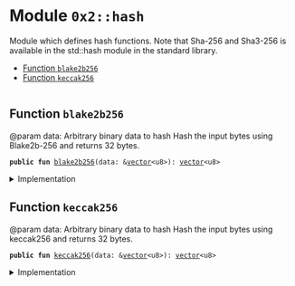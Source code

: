 
<a name="0x2_hash"></a>

# Module `0x2::hash`

Module which defines hash functions. Note that Sha-256 and Sha3-256 is available in the std::hash module in the
standard library.


-  [Function `blake2b256`](#0x2_hash_blake2b256)
-  [Function `keccak256`](#0x2_hash_keccak256)


<pre><code></code></pre>



<a name="0x2_hash_blake2b256"></a>

## Function `blake2b256`

@param data: Arbitrary binary data to hash
Hash the input bytes using Blake2b-256 and returns 32 bytes.


<pre><code><b>public</b> <b>fun</b> <a href="hash.md#0x2_hash_blake2b256">blake2b256</a>(data: &<a href="">vector</a>&lt;u8&gt;): <a href="">vector</a>&lt;u8&gt;
</code></pre>



<details>
<summary>Implementation</summary>


<pre><code><b>native</b> <b>public</b> <b>fun</b> <a href="hash.md#0x2_hash_blake2b256">blake2b256</a>(data: &<a href="">vector</a>&lt;u8&gt;): <a href="">vector</a>&lt;u8&gt;;
</code></pre>



</details>

<a name="0x2_hash_keccak256"></a>

## Function `keccak256`

@param data: Arbitrary binary data to hash
Hash the input bytes using keccak256 and returns 32 bytes.


<pre><code><b>public</b> <b>fun</b> <a href="hash.md#0x2_hash_keccak256">keccak256</a>(data: &<a href="">vector</a>&lt;u8&gt;): <a href="">vector</a>&lt;u8&gt;
</code></pre>



<details>
<summary>Implementation</summary>


<pre><code><b>native</b> <b>public</b> <b>fun</b> <a href="hash.md#0x2_hash_keccak256">keccak256</a>(data: &<a href="">vector</a>&lt;u8&gt;): <a href="">vector</a>&lt;u8&gt;;
</code></pre>



</details>
